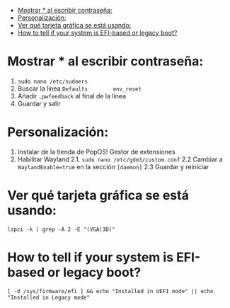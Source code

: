 <!-- TOC -->
* [Mostrar * al escribir contraseña:](#mostrar--al-escribir-contraseña)
* [Personalización:](#personalización)
* [Ver qué tarjeta gráfica se está usando:](#ver-qué-tarjeta-gráfica-se-está-usando)
* [How to tell if your system is EFI-based or legacy boot?](#how-to-tell-if-your-system-is-efi-based-or-legacy-boot)
<!-- TOC -->


# Mostrar * al escribir contraseña:
1. `sudo nano /etc/sudoers`
2. Buscar la línea `Defaults        env_reset`
3. Añadir `,pwfeedback` al final de la línea
4. Guardar y salir

# Personalización:
1. Instalar de la tienda de PopOS! Gestor de extensiones
2. Habilitar Wayland
2.1. `sudo nano /etc/gdm3/custom.conf`
2.2 Cambiar a `WaylandEnable=true` en la sección `[daemon]`
2.3 Guardar y reiniciar


# Ver qué tarjeta gráfica se está usando:
`lspci -k | grep -A 2 -E "(VGA|3D)"`

# How to tell if your system is EFI-based or legacy boot?
`[ -d /sys/firmware/efi ] && echo "Installed in UEFI mode" || echo "Installed in Legacy mode"`
